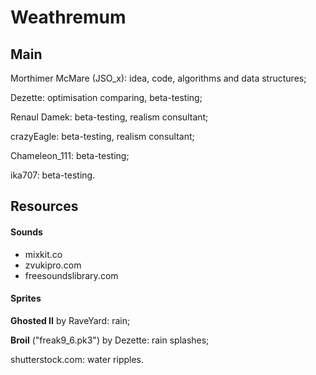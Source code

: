 # Weathremum

## Main ##

Morthimer McMare (JSO_x): idea, code, algorithms and data structures;

Dezette: optimisation comparing, beta-testing;

Renaul Damek: beta-testing, realism consultant;

crazyEagle: beta-testing, realism consultant;

Chameleon_111: beta-testing;

ika707: beta-testing.



## Resources ##

#### Sounds

- mixkit.co
- zvukipro.com
- freesoundslibrary.com

#### Sprites

**Ghosted II** by RaveYard: rain;

**Broil** ("freak9_6.pk3") by Dezette: rain splashes;

shutterstock.com: water ripples.

